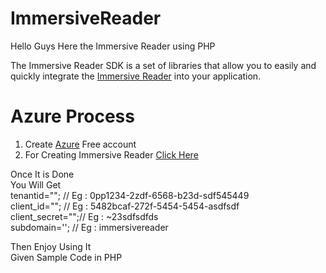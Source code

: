 # ImmersiveReader

Hello Guys Here the Immersive Reader using PHP 

The Immersive Reader SDK is a set of libraries that allow you to easily and quickly integrate the <a href="https://azure.microsoft.com/en-us/services/cognitive-services/immersive-reader/">Immersive Reader</a> into your application.

# Azure Process

1. Create <a href="https://azure.microsoft.com/en-in/free/search/?&ef_id=CjwKCAjwn9v7BRBqEiwAbq1Ey6k6HF1GsFtxE4_ZbsLAb0BKl8afHXFDlbI86CKNPzK-Nxw5ilmnIhoCe-QQAvD_BwE:G:s&OCID=AID2100054_SEM_CjwKCAjwn9v7BRBqEiwAbq1Ey6k6HF1GsFtxE4_ZbsLAb0BKl8afHXFDlbI86CKNPzK-Nxw5ilmnIhoCe-QQAvD_BwE:G:s&dclid=CM7jrsi2lewCFbfTcwEd2OcNPA">Azure</a> Free account <br>
2. For Creating Immersive Reader <a href="https://docs.microsoft.com/en-in/azure/cognitive-services/immersive-reader/how-to-create-immersive-reader">Click Here</a>

Once It is Done<br>
You Will Get <br>
tenantid="";   // Eg : 0pp1234-2zdf-6568-b23d-sdf545449<br>
client_id="";  // Eg : 5482bcaf-272f-5454-5454-asdfsdf<br>
client_secret="";// Eg : ~23sdfsdfds<br>
subdomain='';                        // Eg : immersivereader<br>

Then Enjoy Using It<br>
Given Sample Code in PHP 




